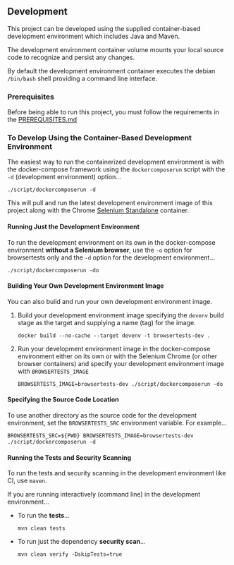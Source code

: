 ## Development
This project can be developed using the supplied container-based
development environment which includes Java and Maven.

The development environment container volume mounts your local source
code to recognize and persist any changes.

By default the development environment container executes the debian
`/bin/bash` shell providing a command line interface.

### Prerequisites
Before being able to run this project, you must follow the requirements
in the [PREREQUISITES.md](PREREQUISITES.md)

### To Develop Using the Container-Based Development Environment
The easiest way to run the containerized development environment is with
the docker-compose framework using the `dockercomposerun` script with the
`-d` (development environment) option...
```
./script/dockercomposerun -d
```

This will pull and run the latest development environment image of this
project along with the Chrome [Selenium Standalone](https://github.com/SeleniumHQ/docker-selenium)
container.

#### Running Just the Development Environment
To run the development environment on its own in the docker-compose
environment **without a Selenium browser**, use the `-o` option for
browsertests only and the `-d` option for the development environment...
```
./script/dockercomposerun -do
```

#### Building Your Own Development Environment Image
You can also build and run your own development environment image.

1. Build your development environment image specifying the `devenv` build
   stage as the target and supplying a name (tag) for the image.
   ```
   docker build --no-cache --target devenv -t browsertests-dev .
   ```

2. Run your development environment image in the docker-compose
   environment either on its own or with the Selenium Chrome
   (or other browser containers) and specify your development
   environment image with `BROWSERTESTS_IMAGE`
   ```
   BROWSERTESTS_IMAGE=browsertests-dev ./script/dockercomposerun -do
   ```

#### Specifying the Source Code Location
To use another directory as the source code for the development
environment, set the `BROWSERTESTS_SRC` environment variable.
For example...
```
BROWSERTESTS_SRC=${PWD} BROWSERTESTS_IMAGE=browsertests-dev ./script/dockercomposerun -d
```

#### Running the Tests and Security Scanning
To run the tests and security scanning in the development
environment like CI, use `maven`.

If you are running interactively (command line) in the development
environment...

* To run the **tests**...
  ```
  mvn clean tests
  ```

* To run just the dependency **security scan**...
  ```
  mvn clean verify -DskipTests=true
  ```
